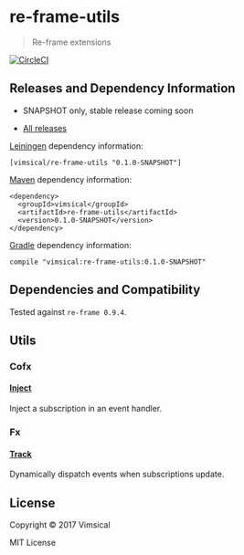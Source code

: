 # re-frame-utils

> Re-frame extensions

[![CircleCI](https://circleci.com/gh/vimsical/re-frame-utils.svg?style=svg)](https://circleci.com/gh/vimsical/re-frame-utils)



## Releases and Dependency Information

* SNAPSHOT only, stable release coming soon

* [All releases](https://clojars.org/vimsical/re-frame-utils)

[Leiningen] dependency information:

    [vimsical/re-frame-utils "0.1.0-SNAPSHOT"]

[Maven] dependency information:

    <dependency>
      <groupId>vimsical</groupId>
      <artifactId>re-frame-utils</artifactId>
      <version>0.1.0-SNAPSHOT</version>
    </dependency>

[Gradle] dependency information:

    compile "vimsical:re-frame-utils:0.1.0-SNAPSHOT"

[Clojars]: http://clojars.org/
[Leiningen]: http://leiningen.org/
[Maven]: http://maven.apache.org/
[Gradle]: http://www.gradle.org/



## Dependencies and Compatibility

Tested against `re-frame 0.9.4`.



## Utils



### Cofx



#### [Inject](./src/vimsical/re-frame/cofx/inject.cljc)

Inject a subscription in an event handler.



### Fx



#### [Track](./src/vimsical/re-frame/fx/track.cljs)

Dynamically dispatch events when subscriptions update.



## License

Copyright © 2017 Vimsical

MIT License
